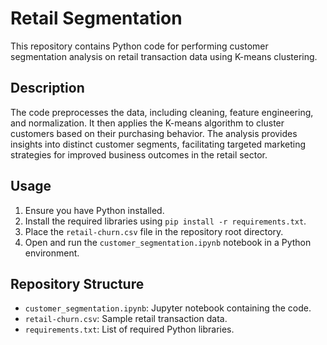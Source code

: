 # Retail Segmentation

This repository contains Python code for performing customer segmentation analysis on retail transaction data using K-means clustering.

## Description

The code preprocesses the data, including cleaning, feature engineering, and normalization. It then applies the K-means algorithm to cluster customers based on their purchasing behavior. The analysis provides insights into distinct customer segments, facilitating targeted marketing strategies for improved business outcomes in the retail sector.

## Usage

1. Ensure you have Python installed.
2. Install the required libraries using `pip install -r requirements.txt`.
3. Place the `retail-churn.csv` file in the repository root directory.
4. Open and run the `customer_segmentation.ipynb` notebook in a Python environment.

## Repository Structure

- `customer_segmentation.ipynb`: Jupyter notebook containing the code.
- `retail-churn.csv`: Sample retail transaction data.
- `requirements.txt`: List of required Python libraries.
